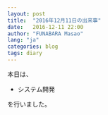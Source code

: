```yaml
---
layout: post
title:  "2016年12月11日の出来事"
date:   2016-12-11 22:00
author: "FUNABARA Masao"
lang: "ja"
categories: blog
tags: diary
---
```


本日は、

* システム開発

を行いました。

